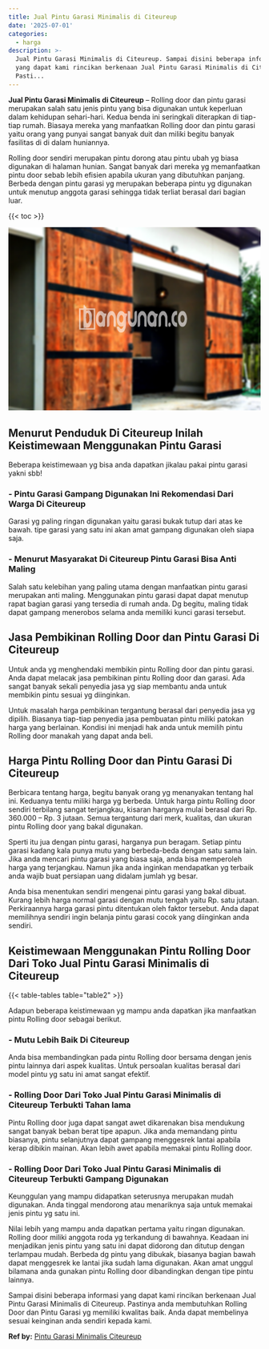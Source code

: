 ```yaml
---
title: Jual Pintu Garasi Minimalis di Citeureup
date: '2025-07-01'
categories:
  - harga
description: >-
  Jual Pintu Garasi Minimalis di Citeureup. Sampai disini beberapa informasi
  yang dapat kami rincikan berkenaan Jual Pintu Garasi Minimalis di Citeureup.
  Pasti...
---
```


**Jual Pintu Garasi Minimalis di Citeureup** – Rolling door dan pintu garasi merupakan salah satu jenis pintu yang bisa digunakan untuk keperluan dalam kehidupan sehari-hari. Kedua benda ini seringkali diterapkan di tiap-tiap rumah. Biasaya mereka yang manfaatkan Rolling door dan pintu garasi yaitu orang yang punyai sangat banyak duit dan miliki begitu banyak fasilitas di di dalam huniannya.

Rolling door sendiri merupakan pintu dorong atau pintu ubah yg biasa digunakan di halaman hunian. Sangat banyak dari mereka yg memanfaatkan pintu door sebab lebih efisien apabila ukuran yang dibutuhkan panjang. Berbeda dengan pintu garasi yg merupakan beberapa pintu yg digunakan untuk menutup anggota garasi sehingga tidak terliat berasal dari bagian luar.

{{< toc >}}

![Jual Pintu Garasi Minimalis di Citeureup](/images/pintu-garasi-10.png)

## Menurut Penduduk Di Citeureup Inilah Keistimewaan Menggunakan Pintu Garasi

Beberapa keistimewaan yg bisa anda dapatkan jikalau pakai pintu garasi yakni sbb!

### \- Pintu Garasi Gampang Digunakan Ini Rekomendasi Dari Warga Di Citeureup

Garasi yg paling ringan digunakan yaitu garasi bukak tutup dari atas ke bawah. tipe garasi yang satu ini akan amat gampang digunakan oleh siapa saja.

### \- Menurut Masyarakat Di Citeureup Pintu Garasi Bisa Anti Maling

Salah satu kelebihan yang paling utama dengan manfaatkan pintu garasi merupakan anti maling. Menggunakan pintu garasi dapat dapat menutup rapat bagian garasi yang tersedia di rumah anda. Dg begitu, maling tidak dapat gampang menerobos selama anda memiliki kunci garasi tersebut.

## Jasa Pembikinan Rolling Door dan Pintu Garasi Di Citeureup

Untuk anda yg menghendaki membikin pintu Rolling door dan pintu garasi. Anda dapat melacak jasa pembikinan pintu Rolling door dan garasi. Ada sangat banyak sekali penyedia jasa yg siap membantu anda untuk membikin pintu sesuai yg diinginkan.

Untuk masalah harga pembikinan tergantung berasal dari penyedia jasa yg dipilih. Biasanya tiap-tiap penyedia jasa pembuatan pintu miliki patokan harga yang berlainan. Kondisi ini menjadi hak anda untuk memilih pintu Rolling door manakah yang dapat anda beli.

## Harga Pintu Rolling Door dan Pintu Garasi Di Citeureup

Berbicara tentang harga, begitu banyak orang yg menanyakan tentang hal ini. Keduanya tentu miliki harga yg berbeda. Untuk harga pintu Rolling door sendiri terbilang sangat terjangkau, kisaran harganya mulai berasal dari Rp. 360.000 – Rp. 3 jutaan. Semua tergantung dari merk, kualitas, dan ukuran pintu Rolling door yang bakal digunakan.

Sperti itu jua dengan pintu garasi, harganya pun beragam. Setiap pintu garasi kadang kala punya mutu yang berbeda-beda dengan satu sama lain. Jika anda mencari pintu garasi yang biasa saja, anda bisa memperoleh harga yang terjangkau. Namun jika anda inginkan mendapatkan yg terbaik anda wajib buat persiapan uang didalam jumlah yg besar.

Anda bisa menentukan sendiri mengenai pintu garasi yang bakal dibuat. Kurang lebih harga normal garasi dengan mutu tengah yaitu Rp. satu jutaan. Perkiraannya harga garasi pintu ditentukan oleh faktor tersebut. Anda dapat memilihnya sendiri ingin belanja pintu garasi cocok yang diinginkan anda sendiri.

## Keistimewaan Menggunakan Pintu Rolling Door Dari Toko Jual Pintu Garasi Minimalis di Citeureup

{{< table-tables table="table2" >}}

Adapun beberapa keistimewaan yg mampu anda dapatkan jika manfaatkan pintu Rolling door sebagai berikut.

### \- Mutu Lebih Baik Di Citeureup

Anda bisa membandingkan pada pintu Rolling door bersama dengan jenis pintu lainnya dari aspek kualitas. Untuk persoalan kualitas berasal dari model pintu yg satu ini amat sangat efektif.

### \- Rolling Door Dari Toko Jual Pintu Garasi Minimalis di Citeureup Terbukti Tahan lama

Pintu Rolling door juga dapat sangat awet dikarenakan bisa mendukung sangat banyak beban berat tipe apapun. Jika anda memandang pintu biasanya, pintu selanjutnya dapat gampang menggesrek lantai apabila kerap dibikin mainan. Akan lebih awet apabila memakai pintu Rolling door.

### \- Rolling Door Dari Toko Jual Pintu Garasi Minimalis di Citeureup Terbukti Gampang Digunakan

Keunggulan yang mampu didapatkan seterusnya merupakan mudah digunakan. Anda tinggal mendorong atau menariknya saja untuk memakai jenis pintu yg satu ini.

Nilai lebih yang mampu anda dapatkan pertama yaitu ringan digunakan. Rolling door miliki anggota roda yg terkandung di bawahnya. Keadaan ini menjadikan jenis pintu yang satu ini dapat didorong dan ditutup dengan terlampau mudah. Berbeda dg pintu yang dibukak, biasanya bagian bawah dapat menggesrek ke lantai jika sudah lama digunakan. Akan amat unggul bilamana anda gunakan pintu Rolling door dibandingkan dengan tipe pintu lainnya.

Sampai disini beberapa informasi yang dapat kami rincikan berkenaan Jual Pintu Garasi Minimalis di Citeureup. Pastinya anda membutuhkan Rolling Door dan Pintu Garasi yg memiliki kwalitas baik. Anda dapat membelinya sesuai keinginan anda sendiri kepada kami.

**Ref by:** [Pintu Garasi Minimalis Citeureup](https://id.wikipedia.org/wiki/Pintu)
